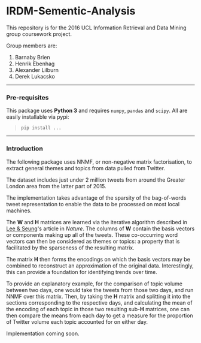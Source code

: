 # IRDM-Sementic-Analysis

This repository is for the 2016 UCL Information Retrieval and Data Mining group coursework project.

Group members are:

1. Barnaby Brien
2. Henrik Ebenhag
3. Alexander Lilburn
4. Derek Lukacsko

---

### Pre-requisites
This package uses **Python 3** and requires `numpy`, `pandas` and `scipy`. All are easily installable via pypi:  
>`pip install ...`

---

### Introduction
The following package uses NNMF, or non-negative matrix factorisation, 
to extract general themes and topics from data pulled from Twitter.

The dataset includes just under 2 million tweets from around the Greater London area
from the latter part of 2015.

The implementation takes advantage of the sparsity of the bag-of-words tweet representation
to enable the data to be processed on most local machines.

The **W** and **H** matrices are learned via the iterative algorithm described in 
[Lee & Seung](http://www.columbia.edu/~jwp2128/Teaching/W4721/papers/nmf_nature.pdf)'s
article in _Nature_. The columns of **W** contain the basis vectors or components making up all of the tweets.
These co-occurring word vectors can then be considered as themes or topics: a property that is facilitated
by the sparseness of the resulting matrix.

The matrix **H** then forms the encodings on which the basis vectors may be combined to reconstruct an
approximation of the original data. Interestingly, this can provide a foundation for identifying trends over time.

To provide an explanatory example, for the comparison of topic volume between two days, one would take the tweets from
those two days, and run NNMF over this matrix. Then, by taking the **H** matrix and splitting it into the sections
corresponding to the respective days, and calculating the mean of the encoding of each topic in those two
resulting sub-**H** matrices, one can then compare the means from each day to get a measure for the proportion of
Twitter volume each topic accounted for on either day.

Implementation coming soon.

